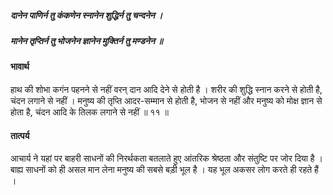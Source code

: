##### दानेन पाणिर्न तु कंकणेन स्नानेन शुद्धिर्न तु चन्दनेन ।
##### मानेन तृप्तिर्न तु भोजनेन ज्ञानेन मुक्तिर्न तु मण्डनेन ॥

#### भावार्थ

हाथ की शोभा कगंन पहनने से नहीं वरन् दान आदि देने से होती है । शरीर की शुद्धि स्नान करने से होती है, चंदन लगाने से नहीं । मनुष्य की तृप्ति आदर-सम्मान से होती है, भोजन से नहीं और मनुष्य को मोक्ष ज्ञान से होता है, चंदन आदि के तिलक लगाने से नहीं ॥ ११ ॥

#### तात्पर्य

आचार्य ने यहां पर बाहरी साधनों की निरर्थकता बतलाते हुए आंतरिक श्रेष्ठता और संतुष्टि पर जोर दिया है । बाह्य साधनों को ही असल मान लेना मनुष्य की सबसे बड़ी भूल है । यह भूल अकसर लोग करते ही रहते हैं ।